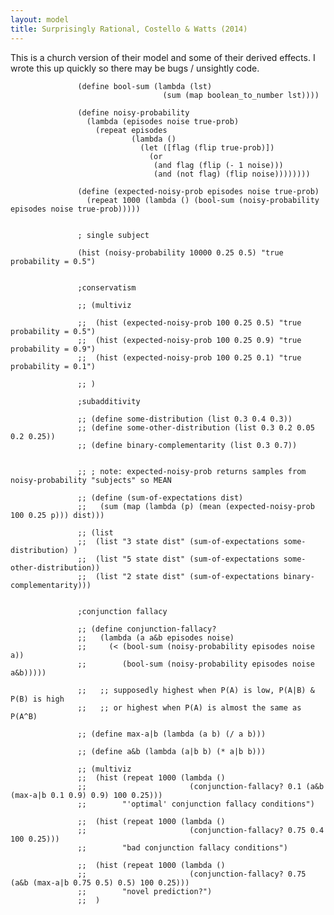```yaml
---
layout: model
title: Surprisingly Rational, Costello & Watts (2014)
---
```


This is a church version of their model and some of their derived effects. I wrote this up quickly so there may be bugs / unsightly code.
                   
                   
                   (define bool-sum (lambda (lst)
                                      (sum (map boolean_to_number lst))))
                   
                   (define noisy-probability
                     (lambda (episodes noise true-prob)
                       (repeat episodes 
                               (lambda () 
                                 (let ([flag (flip true-prob)])
                                   (or 
                                    (and flag (flip (- 1 noise)))
                                    (and (not flag) (flip noise))))))))
                   
                   (define (expected-noisy-prob episodes noise true-prob) 
                     (repeat 1000 (lambda () (bool-sum (noisy-probability episodes noise true-prob)))))
                   
                   
                   ; single subject
                   
                   (hist (noisy-probability 10000 0.25 0.5) "true probability = 0.5")
                   
                   
                   ;conservatism
                   
                   ;; (multiviz
                   
                   ;;  (hist (expected-noisy-prob 100 0.25 0.5) "true probability = 0.5")
                   ;;  (hist (expected-noisy-prob 100 0.25 0.9) "true probability = 0.9")
                   ;;  (hist (expected-noisy-prob 100 0.25 0.1) "true probability = 0.1")
                   
                   ;; )
                   
                   ;subadditivity
                   
                   ;; (define some-distribution (list 0.3 0.4 0.3))
                   ;; (define some-other-distribution (list 0.3 0.2 0.05 0.2 0.25))
                   ;; (define binary-complementarity (list 0.3 0.7))
                   
                   
                   ;; ; note: expected-noisy-prob returns samples from noisy-probability "subjects" so MEAN
                   
                   ;; (define (sum-of-expectations dist)
                   ;;   (sum (map (lambda (p) (mean (expected-noisy-prob 100 0.25 p))) dist)))
                   
                   ;; (list 
                   ;;  (list "3 state dist" (sum-of-expectations some-distribution) )
                   ;;  (list "5 state dist" (sum-of-expectations some-other-distribution))
                   ;;  (list "2 state dist" (sum-of-expectations binary-complementarity)))
                   
                   
                   ;conjunction fallacy
                   
                   ;; (define conjunction-fallacy? 
                   ;;   (lambda (a a&b episodes noise)
                   ;;     (< (bool-sum (noisy-probability episodes noise a))
                   ;;        (bool-sum (noisy-probability episodes noise a&b)))))
                      
                   ;;   ;; supposedly highest when P(A) is low, P(A|B) & P(B) is high
                   ;;   ;; or highest when P(A) is almost the same as P(A^B)
                     
                   ;; (define max-a|b (lambda (a b) (/ a b)))
                   
                   ;; (define a&b (lambda (a|b b) (* a|b b)))
                   
                   ;; (multiviz
                   ;;  (hist (repeat 1000 (lambda () 
                   ;;                       (conjunction-fallacy? 0.1 (a&b (max-a|b 0.1 0.9) 0.9) 100 0.25))) 
                   ;;        "'optimal' conjunction fallacy conditions")
                    
                   ;;  (hist (repeat 1000 (lambda () 
                   ;;                       (conjunction-fallacy? 0.75 0.4 100 0.25)))
                   ;;        "bad conjunction fallacy conditions")
                    
                   ;;  (hist (repeat 1000 (lambda () 
                   ;;                       (conjunction-fallacy? 0.75 (a&b (max-a|b 0.75 0.5) 0.5) 100 0.25)))
                   ;;        "novel prediction?")
                   ;;  )
